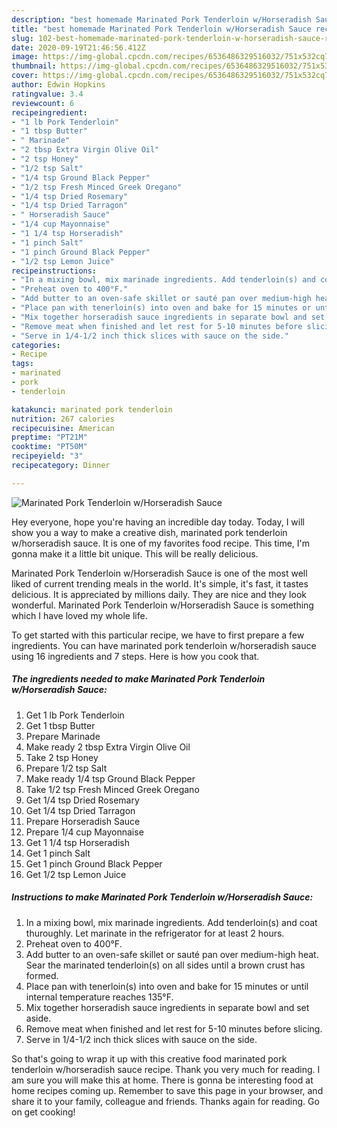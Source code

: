 ```yaml
---
description: "best homemade Marinated Pork Tenderloin w/Horseradish Sauce recipe | how to make healthy Marinated Pork Tenderloin w/Horseradish Sauce"
title: "best homemade Marinated Pork Tenderloin w/Horseradish Sauce recipe | how to make healthy Marinated Pork Tenderloin w/Horseradish Sauce"
slug: 102-best-homemade-marinated-pork-tenderloin-w-horseradish-sauce-recipe-how-to-make-healthy-marinated-pork-tenderloin-w-horseradish-sauce
date: 2020-09-19T21:46:56.412Z
image: https://img-global.cpcdn.com/recipes/6536486329516032/751x532cq70/marinated-pork-tenderloin-whorseradish-sauce-recipe-main-photo.jpg
thumbnail: https://img-global.cpcdn.com/recipes/6536486329516032/751x532cq70/marinated-pork-tenderloin-whorseradish-sauce-recipe-main-photo.jpg
cover: https://img-global.cpcdn.com/recipes/6536486329516032/751x532cq70/marinated-pork-tenderloin-whorseradish-sauce-recipe-main-photo.jpg
author: Edwin Hopkins
ratingvalue: 3.4
reviewcount: 6
recipeingredient:
- "1 lb Pork Tenderloin"
- "1 tbsp Butter"
- " Marinade"
- "2 tbsp Extra Virgin Olive Oil"
- "2 tsp Honey"
- "1/2 tsp Salt"
- "1/4 tsp Ground Black Pepper"
- "1/2 tsp Fresh Minced Greek Oregano"
- "1/4 tsp Dried Rosemary"
- "1/4 tsp Dried Tarragon"
- " Horseradish Sauce"
- "1/4 cup Mayonnaise"
- "1 1/4 tsp Horseradish"
- "1 pinch Salt"
- "1 pinch Ground Black Pepper"
- "1/2 tsp Lemon Juice"
recipeinstructions:
- "In a mixing bowl, mix marinade ingredients. Add tenderloin(s) and coat thuroughly. Let marinate in the refrigerator for at least 2 hours."
- "Preheat oven to 400°F."
- "Add butter to an oven-safe skillet or sauté pan over medium-high heat. Sear the marinated tenderloin(s) on all sides until a brown crust has formed."
- "Place pan with tenerloin(s) into oven and bake for 15 minutes or until internal temperature reaches 135°F."
- "Mix together horseradish sauce ingredients in separate bowl and set aside."
- "Remove meat when finished and let rest for 5-10 minutes before slicing."
- "Serve in 1/4-1/2 inch thick slices with sauce on the side."
categories:
- Recipe
tags:
- marinated
- pork
- tenderloin

katakunci: marinated pork tenderloin 
nutrition: 267 calories
recipecuisine: American
preptime: "PT21M"
cooktime: "PT50M"
recipeyield: "3"
recipecategory: Dinner

---
```



![Marinated Pork Tenderloin w/Horseradish Sauce](https://img-global.cpcdn.com/recipes/6536486329516032/751x532cq70/marinated-pork-tenderloin-whorseradish-sauce-recipe-main-photo.jpg)

Hey everyone, hope you're having an incredible day today. Today, I will show you a way to make a creative dish, marinated pork tenderloin w/horseradish sauce. It is one of my favorites food recipe. This time, I'm gonna make it a little bit unique. This will be really delicious.

Marinated Pork Tenderloin w/Horseradish Sauce is one of the most well liked of current trending meals in the world. It's simple, it's fast, it tastes delicious. It is appreciated by millions daily. They are nice and they look wonderful. Marinated Pork Tenderloin w/Horseradish Sauce is something which I have loved my whole life.




To get started with this particular recipe, we have to first prepare a few ingredients. You can have marinated pork tenderloin w/horseradish sauce using 16 ingredients and 7 steps. Here is how you cook that.

<!--inarticleads1-->

##### The ingredients needed to make Marinated Pork Tenderloin w/Horseradish Sauce:

1. Get 1 lb Pork Tenderloin
1. Get 1 tbsp Butter
1. Prepare  Marinade
1. Make ready 2 tbsp Extra Virgin Olive Oil
1. Take 2 tsp Honey
1. Prepare 1/2 tsp Salt
1. Make ready 1/4 tsp Ground Black Pepper
1. Take 1/2 tsp Fresh Minced Greek Oregano
1. Get 1/4 tsp Dried Rosemary
1. Get 1/4 tsp Dried Tarragon
1. Prepare  Horseradish Sauce
1. Prepare 1/4 cup Mayonnaise
1. Get 1 1/4 tsp Horseradish
1. Get 1 pinch Salt
1. Get 1 pinch Ground Black Pepper
1. Get 1/2 tsp Lemon Juice




<!--inarticleads2-->

##### Instructions to make Marinated Pork Tenderloin w/Horseradish Sauce:

1. In a mixing bowl, mix marinade ingredients. Add tenderloin(s) and coat thuroughly. Let marinate in the refrigerator for at least 2 hours.
1. Preheat oven to 400°F.
1. Add butter to an oven-safe skillet or sauté pan over medium-high heat. Sear the marinated tenderloin(s) on all sides until a brown crust has formed.
1. Place pan with tenerloin(s) into oven and bake for 15 minutes or until internal temperature reaches 135°F.
1. Mix together horseradish sauce ingredients in separate bowl and set aside.
1. Remove meat when finished and let rest for 5-10 minutes before slicing.
1. Serve in 1/4-1/2 inch thick slices with sauce on the side.




So that's going to wrap it up with this creative food marinated pork tenderloin w/horseradish sauce recipe. Thank you very much for reading. I am sure you will make this at home. There is gonna be interesting food at home recipes coming up. Remember to save this page in your browser, and share it to your family, colleague and friends. Thanks again for reading. Go on get cooking!
